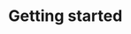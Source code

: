 # Getting started

<LinkableChoices :choices="[
    {
        title: '1. Install DebiAI',
        description: 'Install DebiAI on your machine',
        imageLink: '/getStarted/download.svg',
        linkDestination: './installation'
    },
    {
        title: '2. Create a project',
        description: 'Create a project and add data to your DebiAI instance',
        imageLink: '/getStarted/data.svg',
        linkDestination: '/dataInsertion'
    },
    {
        title: '3. Analyze',
        description: 'Learn more about the project',
        imageLink: '/getStarted/analyze.svg',
        linkDestination: '/dashboard'
    }
  ]"
/>

<!-- TODO : video presentation -->
